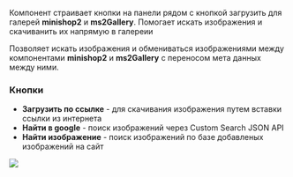 Компонент страивает кнопки на панели рядом с кнопкой загрузить для галерей **minishop2** и **ms2Gallery**.
Помогает искать изображения и скачиванить их напрямую в галереии

Позволяет искать изображения и обмениваться изображениями между компонентами **minishop2** и **ms2Gallery** с переносом мета данных между ними.

### Кнопки

* **Загрузить по ссылке** - для скачивания изображения путем вставки ссылки из интернета
* **Найти в google** - поиск изображений через Custom Search JSON API
* **Найти изображение** - поиск изображений по базе добавленых изображений на сайт

<img src="https://file.modx.pro/files/5/1/b/51b9cea140ed651891d1927ba3428c2d.png" />


